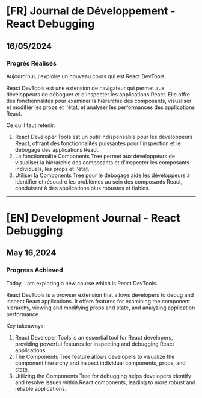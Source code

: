 # [FR] Journal de Développement - React Debugging

## 16/05/2024

### Progrès Réalisés

Aujourd'hui, j'exploire un nouveau cours qui est React DevTools.

React DevTools est une extension de navigateur qui permet aux développeurs de déboguer et d'inspecter les applications React. Elle offre des fonctionnalités pour examiner la hiérarchie des composants, visualiser et modifier les props et l'état, et analyser les performances des applications React.

Ce qu'il faut retenir:

1. React Developer Tools est un outil indispensable pour les développeurs React, offrant des fonctionnalités puissantes pour l'inspection et le débogage des applications React.
2. La fonctionnalité Components Tree permet aux développeurs de visualiser la hiérarchie des composants et d'inspecter les composants individuels, les props et l'état.
3. Utiliser la Components Tree pour le débogage aide les développeurs à identifier et résoudre les problèmes au sein des composants React, conduisant à des applications plus robustes et fiables.

---

# [EN] Development Journal - React Debugging

## May 16,2024

### Progress Achieved

Today, I am exploring a new course which is React DevTools.

React DevTools is a browser extension that allows developers to debug and inspect React applications. It offers features for examining the component hierarchy, viewing and modifying props and state, and analyzing application performance.

Key takeaways:

1. React Developer Tools is an essential tool for React developers, providing powerful features for inspecting and debugging React applications.
2. The Components Tree feature allows developers to visualize the component hierarchy and inspect individual components, props, and state.
3. Utilizing the Components Tree for debugging helps developers identify and resolve issues within React components, leading to more robust and reliable applications.
